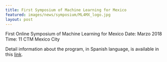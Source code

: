 ```yaml
---
title: First Symposium of Machine Learning for Mexico
featured: images/news/symposium/ML4MX_logo.jpg
layout: post
---
```


First Online Symposium of Machine Learning for Mexico
Date: Marzo 2018
Time: 11 CTM Mexico City

Detail information about the program, in Spanish language, is available in this [link](https://docs.google.com/document/d/e/2PACX-1vQdbk3JTSNGmoJ6tsUgil3gQGLwWCE3IJEJGADTxn-2LJG6v3aQM-xbbeBj3LaXg3Nqnpjy2TCujxMw/pub). 
